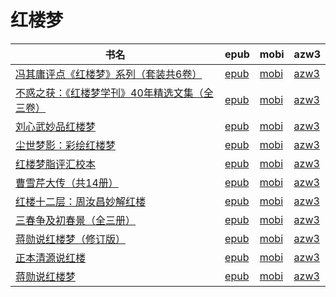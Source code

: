 # 红楼梦

| 书名 | epub | mobi | azw3 |
| --- | --- | --- | --- |
| [冯其庸评点《红楼梦》系列（套装共6卷）](http://ct.dalanmei.com/f/31084289-771241240-515107) | [epub](http://ct.dalanmei.com/f/31084289-771241240-515107) | [mobi](http://ct.dalanmei.com/f/31084289-771229706-29f85d) | [azw3](http://ct.dalanmei.com/f/31084289-771233341-ce7a43) |
| [不惑之获：《红楼梦学刊》40年精选文集（全三卷）](http://ct.dalanmei.com/f/31084289-771241573-8b868e) | [epub](http://ct.dalanmei.com/f/31084289-771241573-8b868e) | [mobi](http://ct.dalanmei.com/f/31084289-771230222-74225d) | [azw3](http://ct.dalanmei.com/f/31084289-771233849-0375a6) |
| [刘心武妙品红楼梦](http://ct.dalanmei.com/f/31084289-570353061-2fb9a2) | [epub](http://ct.dalanmei.com/f/31084289-570353061-2fb9a2) | [mobi](http://ct.dalanmei.com/f/31084289-570160997-767823) | [azw3](http://ct.dalanmei.com/f/31084289-571401400-3b3481) |
| [尘世梦影：彩绘红楼梦](http://ct.dalanmei.com/f/31084289-572093836-30d7d6) | [epub](http://ct.dalanmei.com/f/31084289-572093836-30d7d6) | [mobi](http://ct.dalanmei.com/f/31084289-571727057-6c171d) | [azw3](http://ct.dalanmei.com/f/31084289-572114552-ea8022) |
| [红楼梦脂评汇校本](http://ct.dalanmei.com/f/31084289-572117400-b13fb5) | [epub](http://ct.dalanmei.com/f/31084289-572117400-b13fb5) | [mobi](http://ct.dalanmei.com/f/31084289-571653446-89f03b) | [azw3](http://ct.dalanmei.com/f/31084289-572179846-48de6e) |
| [曹雪芹大传（共14册）](http://ct.dalanmei.com/f/31084289-572120261-485a31) | [epub](http://ct.dalanmei.com/f/31084289-572120261-485a31) | [mobi](http://ct.dalanmei.com/f/31084289-571648086-e4f399) | [azw3](http://ct.dalanmei.com/f/31084289-572180544-8c40c2) |
| [红楼十二层：周汝昌妙解红楼](http://ct.dalanmei.com/f/31084289-571807529-0c53d0) | [epub](http://ct.dalanmei.com/f/31084289-571807529-0c53d0) | [mobi](http://ct.dalanmei.com/f/31084289-571539830-2ca3f6) | [azw3](http://ct.dalanmei.com/f/31084289-572196142-1fc5e6) |
| [三春争及初春景（全三册）](http://ct.dalanmei.com/f/31084289-571738337-c78c30) | [epub](http://ct.dalanmei.com/f/31084289-571738337-c78c30) | [mobi](http://ct.dalanmei.com/f/31084289-571599951-756db6) | [azw3](http://ct.dalanmei.com/f/31084289-571917907-613581) |
| [蒋勋说红楼梦（修订版）](http://ct.dalanmei.com/f/31084289-571777855-59786f) | [epub](http://ct.dalanmei.com/f/31084289-571777855-59786f) | [mobi](http://ct.dalanmei.com/f/31084289-571517105-709ad8) | [azw3](http://ct.dalanmei.com/f/31084289-571923209-796998) |
| [正本清源说红楼](http://ct.dalanmei.com/f/31084289-572120990-6397ec) | [epub](http://ct.dalanmei.com/f/31084289-572120990-6397ec) | [mobi](http://ct.dalanmei.com/f/31084289-571596343-9fc049) | [azw3](http://ct.dalanmei.com/f/31084289-571977681-442121) |
| [蒋勋说红楼梦](http://ct.dalanmei.com/f/31084289-571788895-029459) | [epub](http://ct.dalanmei.com/f/31084289-571788895-029459) | [mobi](http://ct.dalanmei.com/f/31084289-571456556-b43400) | [azw3](http://ct.dalanmei.com/f/31084289-571893392-48bf8c) |
